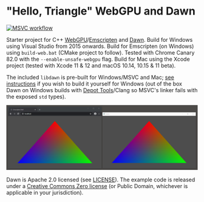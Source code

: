 # "Hello, Triangle" WebGPU and Dawn

[![MSVC workflow](actions/workflows/msbuild.yml/badge.svg)](actions/workflows/msbuild.yml)

Starter project for C++ [WebGPU](//gpuweb.github.io/gpuweb/)/[Emscripten](//emscripten.org) and [Dawn](//dawn.googlesource.com/dawn). Build for Windows using Visual Studio from 2015 onwards. Build for Emscripten (on Windows) using `build-web.bat` (CMake project to follow). Tested with Chrome Canary 82.0 with the `--enable-unsafe-webgpu` flag. Build for Mac using the Xcode project (tested with Xcode 11 & 12 and macOS 10.14, 10.15 & 11 beta).

The included `libdawn` is pre-built for Windows/MSVC and Mac; [see instructions](lib/README.md) if you wish to build it yourself for Windows (out of the box Dawn on Windows builds with [Depot Tools](https://commondatastorage.googleapis.com/chrome-infra-docs/flat/depot_tools/docs/html/depot_tools.html)/Clang so MSVC's linker fails with the exposed `std` types).

![Chrome and native side-by-side](screenshot.png)

Dawn is Apache 2.0 licensed (see [LICENSE](lib/dawn/LICENSE)). The example code is released under a [Creative Commons Zero license](//creativecommons.org/publicdomain/zero/1.0/) (or Public Domain, whichever is applicable in your jurisdiction).
